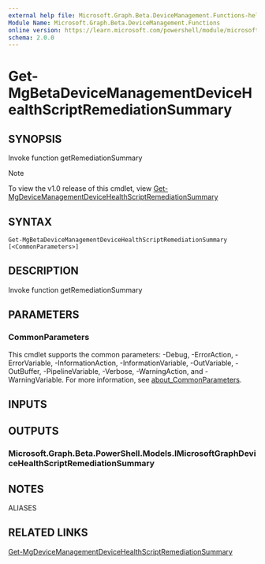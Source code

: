 ```yaml
---
external help file: Microsoft.Graph.Beta.DeviceManagement.Functions-help.xml
Module Name: Microsoft.Graph.Beta.DeviceManagement.Functions
online version: https://learn.microsoft.com/powershell/module/microsoft.graph.beta.devicemanagement.functions/get-mgbetadevicemanagementdevicehealthscriptremediationsummary
schema: 2.0.0
---
```


# Get-MgBetaDeviceManagementDeviceHealthScriptRemediationSummary

## SYNOPSIS
Invoke function getRemediationSummary

> [!NOTE]
> To view the v1.0 release of this cmdlet, view [Get-MgDeviceManagementDeviceHealthScriptRemediationSummary](/powershell/module/Microsoft.Graph.DeviceManagement.Functions/Get-MgDeviceManagementDeviceHealthScriptRemediationSummary?view=graph-powershell-v1.0)

## SYNTAX

```
Get-MgBetaDeviceManagementDeviceHealthScriptRemediationSummary [<CommonParameters>]
```

## DESCRIPTION
Invoke function getRemediationSummary

## PARAMETERS

### CommonParameters
This cmdlet supports the common parameters: -Debug, -ErrorAction, -ErrorVariable, -InformationAction, -InformationVariable, -OutVariable, -OutBuffer, -PipelineVariable, -Verbose, -WarningAction, and -WarningVariable. For more information, see [about_CommonParameters](http://go.microsoft.com/fwlink/?LinkID=113216).

## INPUTS

## OUTPUTS

### Microsoft.Graph.Beta.PowerShell.Models.IMicrosoftGraphDeviceHealthScriptRemediationSummary
## NOTES

ALIASES

## RELATED LINKS
[Get-MgDeviceManagementDeviceHealthScriptRemediationSummary](/powershell/module/Microsoft.Graph.DeviceManagement.Functions/Get-MgDeviceManagementDeviceHealthScriptRemediationSummary?view=graph-powershell-v1.0)

